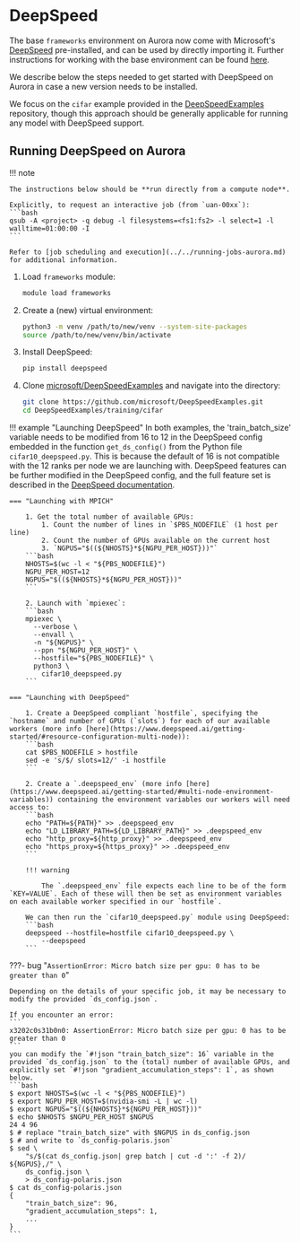 # DeepSpeed

The base `frameworks` environment on Aurora now come with Microsoft's [DeepSpeed](https://github.com/microsoft/DeepSpeed) pre-installed, and can be used by directly importing it. Further instructions for working with the base environment can be found [here](../python.md).

<!---
!Below copied from Polaris guide but needs changes for Aurora!
A batch submission script for the following example is available
[here](https://github.com/argonne-lcf/GettingStarted/tree/master/DataScience/DeepSpeed).
-->

We describe below the steps needed to get started with DeepSpeed on Aurora in case a new version needs to be installed.

We focus on the `cifar` example provided in the [DeepSpeedExamples](https://github.com/microsoft/DeepSpeedExamples) repository, though this approach should be generally applicable for running any model with DeepSpeed support.

## Running DeepSpeed on Aurora

!!! note

    The instructions below should be **run directly from a compute node**.

    Explicitly, to request an interactive job (from `uan-00xx`):
    ```bash
    qsub -A <project> -q debug -l filesystems=<fs1:fs2> -l select=1 -l walltime=01:00:00 -I
    ```

    Refer to [job scheduling and execution](../../running-jobs-aurora.md) for additional information.

1. Load `frameworks` module:

    ```bash
    module load frameworks
    ```

2. Create a (new) virtual environment:

    ```bash
    python3 -m venv /path/to/new/venv --system-site-packages
    source /path/to/new/venv/bin/activate
    ```

3. Install DeepSpeed:

    ```bash
    pip install deepspeed
    ```

4. Clone [microsoft/DeepSpeedExamples](https://github.com/microsoft/DeepSpeedExamples) and navigate into the directory:

    ```bash
    git clone https://github.com/microsoft/DeepSpeedExamples.git
    cd DeepSpeedExamples/training/cifar
    ```

!!! example "Launching DeepSpeed"
    In both examples, the 'train_batch_size' variable needs to be modified from 16 to 12 in the DeepSpeed config embedded in the function `get_ds_config()` from the Python file `cifar10_deepspeed.py`. This is because the default of 16 is not compatible with the 12 ranks per node we are launching with. DeepSpeed features can be further modified in the DeepSpeed config, and the full feature set is described in the [DeepSpeed documentation](https://deepspeed.readthedocs.io/en/latest/).

    === "Launching with MPICH"

        1. Get the total number of available GPUs:
            1. Count the number of lines in `$PBS_NODEFILE` (1 host per line)
            2. Count the number of GPUs available on the current host
            3. `NGPUS="$((${NHOSTS}*${NGPU_PER_HOST}))"`
        ```bash
        NHOSTS=$(wc -l < "${PBS_NODEFILE}")
        NGPU_PER_HOST=12
        NGPUS="$((${NHOSTS}*${NGPU_PER_HOST}))"
        ```

        2. Launch with `mpiexec`:
        ```bash
        mpiexec \
          --verbose \
          --envall \
          -n "${NGPUS}" \
          --ppn "${NGPU_PER_HOST}" \
          --hostfile="${PBS_NODEFILE}" \
          python3 \
            cifar10_deepspeed.py
        ```

    === "Launching with DeepSpeed"

        1. Create a DeepSpeed compliant `hostfile`, specifying the `hostname` and number of GPUs (`slots`) for each of our available workers (more info [here](https://www.deepspeed.ai/getting-started/#resource-configuration-multi-node)):
        ```bash
        cat $PBS_NODEFILE > hostfile
        sed -e 's/$/ slots=12/' -i hostfile
        ```

        2. Create a `.deepspeed_env` (more info [here](https://www.deepspeed.ai/getting-started/#multi-node-environment-variables)) containing the environment variables our workers will need access to:
        ```bash
        echo "PATH=${PATH}" >> .deepspeed_env
        echo "LD_LIBRARY_PATH=${LD_LIBRARY_PATH}" >> .deepspeed_env
        echo "http_proxy=${http_proxy}" >> .deepspeed_env
        echo "https_proxy=${https_proxy}" >> .deepspeed_env
        ```

        !!! warning

            The `.deepspeed_env` file expects each line to be of the form `KEY=VALUE`. Each of these will then be set as environment variables on each available worker specified in our `hostfile`.

        We can then run the `cifar10_deepspeed.py` module using DeepSpeed:
        ```bash
        deepspeed --hostfile=hostfile cifar10_deepspeed.py \
            --deepspeed 
        ```

???- bug "`AssertionError: Micro batch size per gpu: 0 has to be greater than 0`"

    Depending on the details of your specific job, it may be necessary to modify the provided `ds_config.json`.

    If you encounter an error:
    ```
    x3202c0s31b0n0: AssertionError: Micro batch size per gpu: 0 has to be greater than 0
    ```
    you can modify the `#!json "train_batch_size": 16` variable in the provided `ds_config.json` to the (total) number of available GPUs, and explicitly set `#!json "gradient_accumulation_steps": 1`, as shown below.
    ```bash
    $ export NHOSTS=$(wc -l < "${PBS_NODEFILE}")
    $ export NGPU_PER_HOST=$(nvidia-smi -L | wc -l)
    $ export NGPUS="$((${NHOSTS}*${NGPU_PER_HOST}))"
    $ echo $NHOSTS $NGPU_PER_HOST $NGPUS
    24 4 96
    $ # replace "train_batch_size" with $NGPUS in ds_config.json
    $ # and write to `ds_config-polaris.json`
    $ sed \
        "s/$(cat ds_config.json| grep batch | cut -d ':' -f 2)/ ${NGPUS},/" \
        ds_config.json \
        > ds_config-polaris.json
    $ cat ds_config-polaris.json
    {
        "train_batch_size": 96,
        "gradient_accumulation_steps": 1,
        ...
    }
    ```
